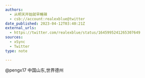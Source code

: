 ```yaml
---
authors:
  - 从明天开始就早睡辣
  - csb://account:realexblue@twitter
date_published: 2023-04-12T03:40:21Z
external_urls:
  - https://twitter.com/realexblue/status/1645995241265307649
sources:
  - xSync
  - Twitter
type: note

---
```


@pengx17 中国山东,世界德州